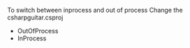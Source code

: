 To switch between inprocess and out of process Change the csharpguitar.csproj
- <AspNetCoreHostingModel>OutOfProcess</AspNetCoreHostingModel>
- <AspNetCoreHostingModel>InProcess</AspNetCoreHostingModel>
